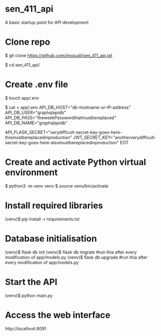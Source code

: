 # sen_411_api
A basic startup point for API development

# Clone repo    
 $ git clone https://github.com/imosudi/sen_411_api.git   

 $ cd sen_411_api/    


# Create .env file
 $ touch app/.env     

 $ cat <<EOT > app/.env
API_DB_HOST="db-hostname-or-IP-address"
API_DB_USER="graphqlapidb"
API_DB_PASS="theweekPasswordthatmustbereplaced"
API_DB_NAME="graphqlapidb"

API_FLASK_SECRET="verydifficult-secret-key-goes-here-thismustbereplacedinproduction"
JWT_SECRET_KEY="anotherverydifficult-secret-key-goes-here-alsomustbereplacedinproduction"
EOT



# Create and activate Python virtual environment
 $ python3 -m venv venv
 $ source venv/bin/activate
 
# Install required libraries 
 (venv)$ pip install -r requirements.txt 

# Database initialisation
 (venv)$ flask db init
 (venv)$ flask db migrate   #run thia after every modification of app/models.py
 (venv)$ flask db upgrade   #run thia after every modification of app/models.py

# Start the API
 (venv)$ python main.py 

# Access the web interface
 http://localhost:8091